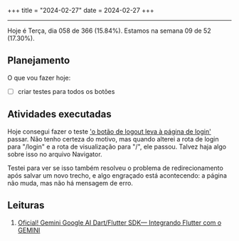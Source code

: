 +++
title = "2024-02-27"
date = 2024-02-27
+++

---

Hoje é Terça, dia 058 de 366 (15.84%). Estamos na semana 09 de 52 (17.30%).

## Planejamento

O que vou fazer hoje:

- [ ] criar testes para todos os botões

## Atividades executadas

Hoje consegui fazer o teste ['o botão de logout leva à página de login'](https://github.com/OmnicodeSolutions/luisa_drf_flutter_client/blob/c8e37070e3e7c3c1702ae3e086b1e4d54a91bfd2/test/view_snippets_test.dart#L113C3-L129C6) passar. Não tenho certeza do motivo, mas quando alterei a rota de login para "/login" e a rota de visualização para "/", ele passou. Talvez haja algo sobre isso no arquivo Navigator.

Testei para ver se isso também resolveu o problema de redirecionamento após salvar um novo trecho, e algo engraçado está acontecendo: a página não muda, mas não há mensagem de erro.

## Leituras

1. [Oficial! Gemini Google AI Dart/Flutter SDK— Integrando Flutter com o GEMINI](https://blog.flutterando.com.br/oficial-gemini-google-ai-dart-flutter-sdk-integrando-flutter-com-o-gemini-90c46f8c2f7a)
